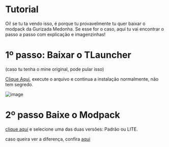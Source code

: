 # Tutorial
Oi! se tu ta vendo isso, é porque tu provavelmente tu quer baixar o modpack da Gurizada Medonha. Se esse for o caso, aqui tu vai encontrar o passo a passo com explicação e imagenzinhas!


# 1º passo: Baixar o TLauncher
(caso tu tenha o mine original, pode pular isso)

[Clique Aqui](https://tlauncher.org/installer),
execute o arquivo e continua a instalação normalmente, não tem segredo.

![image](https://github.com/tuthui/Gurizada-Medonha/assets/85002617/1115f5c3-32d9-434a-8297-cdb9130de68f)


# 2º passo Baixe o Modpack
[clique aqui](https://github.com/tuthui/Gurizada-Medonha/releases/tag/release) e selecione uma das duas versões: Padrão ou LITE. 

caso queira ver a diferença, confira [aqui](https://github.com/tuthui/Gurizada-Medonha/blob/main/Info.md#vers%C3%B5es-do-modpack)
